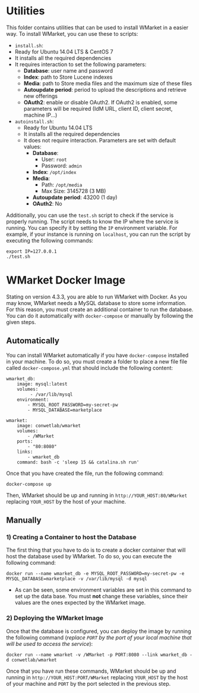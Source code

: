 # Utilities

This folder contains utilities that can be used to install WMarket in a easier
way. To install WMarket, you can use these to scripts:

* `install.sh`:
 * Ready for Ubuntu 14.04 LTS & CentOS 7
 * It installs all the required dependencies
 * It requires interaction to set the following parameters:
   * **Database**: user name and password
   * **Index**: path to Store Lucene indexes
   * **Media**: path to Store media files and the maximum size of these files
   * **Autoupdate period**: period to upload the descriptions and retrieve new
     offerings
   * **OAuth2**: enable or disable OAuth2. If OAuth2 is enabled, some parameters
     will be required (IdM URL, client ID, client secret, machine IP...)
* `autoinstall.sh`:
  * Ready for Ubuntu 14.04 LTS
  * It installs all the required dependencies
  * It does not require interaction. Parameters are set with default values:
    * **Database**:
      * User: `root` 
      * Password: `admin`
    * **Index**: `/opt/index`
    * **Media**:
      * Path: `/opt/media`
      * Max Size: 3145728 (3 MB)
    * **Autoupdate period**: 43200 (1 day)
    * **OAuth2**: No

Additionally, you can use the `test.sh` script to check if the service is
properly running. The script needs to know the IP where the service is running.
You can specify it by setting the `IP` environment variable. For example, if
your instance is running on `localhost`, you can run the script by executing the
following commands:

```
export IP=127.0.0.1
./test.sh
```
# WMarket Docker Image

Stating on version 4.3.3, you are able to run WMarket with Docker. As you may know, WMarket needs a MySQL database to store some information. For this reason, you must create an additional container to run the database. You can do it automatically with `docker-compose` or manually by following the given steps.

## Automatically

You can install WMarket automatically if you have `docker-compose` installed in your machine. To do so, you must create a folder to place a new file file called `docker-compose.yml` that should include the following content:

```
wmarket_db:
    image: mysql:latest
    volumes:
         - /var/lib/mysql
    environment:
        - MYSQL_ROOT_PASSWORD=my-secret-pw
        - MYSQL_DATABASE=marketplace

wmarket:
    image: conwetlab/wmarket
    volumes:
        - /WMarket
    ports:
        - "80:8080"
    links:
        - wmarket_db
    command: bash -c 'sleep 15 && catalina.sh run'
```

Once that you have created the file, run the following command:

```
docker-compose up
```

Then, WMarket should be up and running in `http://YOUR_HOST:80/WMarket` replacing `YOUR_HOST` by the host of your machine.

## Manually

### 1) Creating a Container to host the Database

The first thing that you have to do is to create a docker container that will host the database used by WMarket. To do so, you can execute the following command:

```
docker run --name wmarket_db -e MYSQL_ROOT_PASSWORD=my-secret-pw -e MYSQL_DATABASE=marketplace -v /var/lib/mysql -d mysql
```

* As can be seen, some environment variables are set in this command to set up the data base. You must **not** change these variables, since their values are the ones expected by the WMarket image.

### 2) Deploying the WMarket Image

Once that the database is configured, you can deploy the image by running the following command (*replace `PORT` by the port of your local machine that will be used to access the service*):

```
docker run --name wmarket -v /WMarket -p PORT:8080 --link wmarket_db -d conwetlab/wmarket
```

Once that you have run these commands, WMarket should be up and running in `http://YOUR_HOST:PORT/WMarket` replacing `YOUR_HOST` by the host of your machine and `PORT` by the port selected in the previous step. 